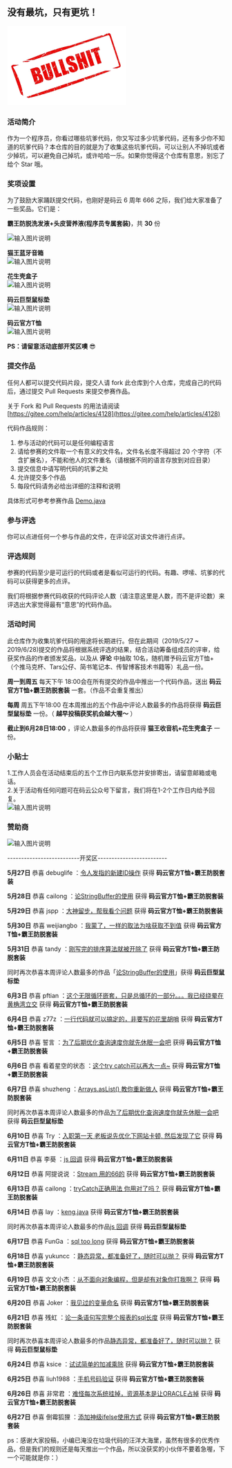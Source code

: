 ## 没有最坑，只有更坑！

![bullshit](resource/bullshit.png)

### 活动简介

作为一个程序员，你看过哪些坑爹代码，你又写过多少坑爹代码，还有多少你不知道的坑爹代码？本仓库的目的就是为了收集这些坑爹代码，可以让别人不掉坑或者少掉坑，可以避免自己掉坑，或许哈哈一乐。如果你觉得这个仓库有意思，别忘了给个 Star 哦。


### 奖项设置

为了鼓励大家踊跃提交代码，也刚好是码云 6 周年 666 之际，我们给大家准备了一些奖品。它们是：
  
 **霸王防脱洗发液+头皮营养液(程序员专属套装)**，共 **30** 份

![输入图片说明](https://images.gitee.com/uploads/images/2019/0520/154609_e88c976b_1899542.png "200-霸王洗发水.png")

 **猫王蓝牙音箱**   
![输入图片说明](https://images.gitee.com/uploads/images/2019/0524/104605_3b1116be_1899542.jpeg "300-猫王收音机.jpg")

 **花生壳盒子**   
![输入图片说明](https://images.gitee.com/uploads/images/2019/0524/104631_a035813f_1899542.png "200-400花生壳盒子.png")

 **码云巨型鼠标垫**   
![输入图片说明](https://images.gitee.com/uploads/images/2019/0514/150323_f40a68bf_1899542.jpeg "200鼠标垫.jpg")

 **码云官方T恤**   
![输入图片说明](https://images.gitee.com/uploads/images/2019/0514/150102_d100ec5d_1899542.png "200T.png")   
   

 **PS：请留意活动底部开奖区噢**    :sunglasses:     
  
 

### 提交作品

任何人都可以提交代码片段，提交人请 fork 此仓库到个人仓库，完成自己的代码后，通过提交 Pull Requests 来提交参赛作品。 

关于 Fork 和 Pull Requests 的用法请阅读 [https://gitee.com/help/articles/4128](https://gitee.com/help/articles/4128)

代码作品规则：

1. 参与活动的代码可以是任何编程语言
2. 请给参赛的文件取一个有意义的文件名，文件名长度不得超过 20 个字符（不含扩展名），不能和他人的文件重名（请根据不同的语言存放到对应目录）
3. 提交信息中请写明代码的坑爹之处
4. 允许提交多个作品
5. 每段代码请务必给出详细的注释和说明

具体形式可参考参赛作品 [Demo.java](java/Demo.java)


### 参与评选

你可以点进任何一个参与作品的文件，在评论区对该文件进行点评。
 

### 评选规则

参赛的代码至少是可运行的代码或者是看似可运行的代码。有趣、啰嗦、坑爹的代码可以获得更多的点评。

我们将根据参赛代码收获的代码评论人数（请注意这里是人数，而不是评论数）来评选出大家觉得最有“意思”的代码作品。  

### 活动时间

此仓库作为收集坑爹代码的用途将长期进行。但在此期间（2019/5/27 ~ 2019/6/28)提交的作品将根据系统评选的结果，结合活动筹备组成员的评审，给获奖作品的作者颁发奖品，以及从 **评论** 中抽取 10名，随机赠予码云官方T恤+（个推马克杯、Tars公仔、简书笔记本、传智博客技术书籍等）礼品一份。

 

 **周一到周五** 每天下午 18:00会在所有提交的作品中推出一个代码作品，送出 **码云官方T恤+霸王防脱套装** 一套。（作品不会重复推出） 
   
   
 **每周** 周五下午18:00 在本周推出的五个作品中评论人数最多的作品将获得 **码云巨型鼠标垫** 一份。（ **越早投稿获奖机会越大喔～** ）
  
  
 **截止到6月28日18:00** ，评论人数最多的作品将获得 **猫王收音机+花生壳盒子** 一份。


  
###  小贴士
 1.工作人员会在活动结束后的五个工作日内联系您并安排寄出，请留意邮箱或电话。  
 2.关于活动有任何问题可在码云公众号下留言，我们将在1-2个工作日内给予回复。  
![输入图片说明](https://images.gitee.com/uploads/images/2019/0514/151233_a16e7749_1899542.png "150码云公众号二维码.png") 


### 赞助商
![输入图片说明](https://images.gitee.com/uploads/images/2019/0603/184947_4e9f93ab_1899542.png "赞助商logo.png")   

  

  
  
  


--------------------------开奖区-------------------------

 **5月27日**  恭喜 debuglife ：[令人发指的新建ID操作](https://gitee.com/oschina/bullshit-codes/blob/master/java/NewId.java)  获得   **码云官方T恤+霸王防脱套装**     
      
 **5月28日** 恭喜 cailong   ：[论StringBuffer的使用](https://gitee.com/oschina/bullshit-codes/blob/master/java/Append.java)   获得   **码云官方T恤+霸王防脱套装**     

 **5月29日** 恭喜  jspp  ：[大神留步，帮我看个问题](https://gitee.com/oschina/bullshit-codes/blob/master/java/BadCode.java)   获得   **码云官方T恤+霸王防脱套装**   
   
 **5月30日** 恭喜  weijiangbo  ：[我蒙了，一样的取法为啥获取不到值](https://gitee.com/oschina/bullshit-codes/blob/master/java/ColourType.java)   获得   **码云官方T恤+霸王防脱套装**   
  
 **5月31日** 恭喜  tandy  ：[刚写完的排序算法就被开除了](https://gitee.com/oschina/bullshit-codes/blob/master/java/ArraySort.java)   获得   **码云官方T恤+霸王防脱套装**  
   
 同时再次恭喜本周评论人数最多的作品「[论StringBuffer的使用](https://gitee.com/oschina/bullshit-codes/blob/master/java/Append.java)」获得  **码云巨型鼠标垫**   
  
**6月3日** 恭喜  pftian  ：[这个无限循环嵌套，只是总循环的一部分。。。我已经绕晕在黄桷湾立交](https://gitee.com/oschina/bullshit-codes/blob/master/java/InfiniteCycle)   获得   **码云官方T恤+霸王防脱套装**  
   
**6月4日** 恭喜  z77z  ：[一行代码就可以搞定的，非要写的花里胡哨](https://gitee.com/oschina/bullshit-codes/blob/master/java/AFilter)   获得   **码云官方T恤+霸王防脱套装** 

**6月5日** 恭喜  誓言  ：[为了后期优化查询速度你就先休眠一会吧](https://gitee.com/oschina/bullshit-codes/blob/master/java/Sleep.java)   获得   **码云官方T恤+霸王防脱套装**   
  
**6月6日** 恭喜  看着星空的状态  ：[这个try catch可以再大一点~](https://gitee.com/oschina/bullshit-codes/blob/master/java/BadTry.java)   获得   **码云官方T恤+霸王防脱套装**   
  
**6月7日** 恭喜  shuzheng  ：[Arrays.asList() 教你重新做人](https://gitee.com/oschina/bullshit-codes/blob/master/java/FuckArrays)   获得   **码云官方T恤+霸王防脱套装**   
  
同时再次恭喜本周评论人数最多的作品[为了后期优化查询速度你就先休眠一会吧](https://gitee.com/oschina/bullshit-codes/blob/master/java/Sleep.java)  获得  **码云巨型鼠标垫**   

**6月10日** 恭喜  Try  ：[入职第一天 老板说先优化下网站卡顿, 然后发现了它](https://gitee.com/oschina/bullshit-codes/blob/master/php/%E5%85%A5%E8%81%8C%E7%AC%AC%E4%B8%80%E5%A4%A9.php)   获得   **码云官方T恤+霸王防脱套装**  
  
**6月11日** 恭喜  李葵  ：[js 回调](https://gitee.com/oschina/bullshit-codes/blob/master/js/callback.js)   获得   **码云官方T恤+霸王防脱套装**  
     
**6月12日** 恭喜  阿提说说  ：[Stream 用的66的](https://gitee.com/oschina/bullshit-codes/blob/master/java/NBStream.java)   获得   **码云官方T恤+霸王防脱套装**   
  
**6月13日** 恭喜  cailong  ：[tryCatch正确用法 你用对了吗？](https://gitee.com/oschina/bullshit-codes/blob/master/js/tryCatch.js)   获得   **码云官方T恤+霸王防脱套装**   
  
**6月14日** 恭喜  lay  ：[keng.java](https://gitee.com/oschina/bullshit-codes/blob/master/java/keng.java)   获得   **码云官方T恤+霸王防脱套装**   
  
同时再次恭喜本周评论人数最多的作品[js 回调](https://gitee.com/oschina/bullshit-codes/blob/master/js/callback.js)  获得  **码云巨型鼠标垫**   
  
**6月17日** 恭喜  FunGa  ：[sql too long](https://gitee.com/oschina/bullshit-codes/blob/master/sql/sql_too_long.sql)   获得   **码云官方T恤+霸王防脱套装**  
    
**6月18日** 恭喜  yukuncc  ：[静态异常，都准备好了，随时可以抛？](https://gitee.com/oschina/bullshit-codes/blob/master/java/BadException.java)   获得   **码云官方T恤+霸王防脱套装**  
  
**6月19日** 恭喜  文文小杰  ：[从不面向对象编程，但是却有对象你打我啊？](https://gitee.com/oschina/bullshit-codes/blob/master/java/SayNoToOOP)   获得   **码云官方T恤+霸王防脱套装**  
  
**6月20日** 恭喜  Joker  ：[我见过的变量命名](https://gitee.com/oschina/bullshit-codes/blob/master/java/VariableNames.png)   获得   **码云官方T恤+霸王防脱套装**  
  
**6月21日** 恭喜  残虹  ：[论一条语句写完整个报表的sql长度](https://gitee.com/oschina/bullshit-codes/blob/master/sql/report.sql)   获得   **码云官方T恤+霸王防脱套装**  
  
同时再次恭喜本周评论人数最多的作品[静态异常，都准备好了，随时可以抛？](https://gitee.com/oschina/bullshit-codes/blob/master/java/BadException.java)  获得  **码云巨型鼠标垫**    
  
**6月24日** 恭喜  ksice  ：[试试简单的加减乘除](https://gitee.com/oschina/bullshit-codes/blob/master/java/AddCode)   获得   **码云官方T恤+霸王防脱套装**  
  
**6月25日** 恭喜  liuh1988  ：[手机号码验证](https://gitee.com/oschina/bullshit-codes/blob/master/java/PhoneRuleValidate.java)   获得   **码云官方T恤+霸王防脱套装**  
  
**6月26日** 恭喜  非常君  ：[难怪每次系统挂掉，资源基本是让ORACLE占掉](https://gitee.com/oschina/bullshit-codes/blob/master/java/FeeServiceImpl.java)   获得   **码云官方T恤+霸王防脱套装**  
  
**6月27日** 恭喜  倒霉狐狸  ：[添加神级ifelse使用方式](https://gitee.com/oschina/bullshit-codes/blob/master/php/IF_ELSE.php)   获得   **码云官方T恤+霸王防脱套装**  
    
     
ps：感谢大家投稿，小编已淹没在垃圾代码的汪洋大海里，虽然有很多的优秀作品，但是我们的规则还是每天推出一个作品，所以没获奖的小伙伴不要着急喔，下一个可能就是你：）
